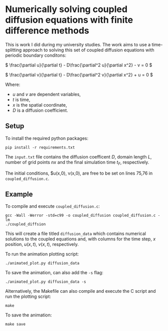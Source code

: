 
# Numerically solving coupled diffusion equations with finite difference methods

This is work I did during my university studies. The work aims to use a time-splitting approach to solving this set of coupled diffusion equations with periodic boundary conditons:


$ \frac{\partial u}{\partial t} - D\frac{\partial^2 u}{\partial x^2} - v = 0 $

$ \frac{\partial v}{\partial t} - D\frac{\partial^2 v}{\partial x^2} + u = 0 $


Where:
- $u$ and $v$ are dependent variables,
- $t$ is time,
- $x$ is the spatial coordinate,
- $D$ is a diffusion coefficient.

## Setup

To install the required python packages:
```
pip install -r requirements.txt
```

The `input.txt` file contains the diffusion coefficent $D$, domain length $L$, number of grid points $nx$ and the final simulation time $t_{F}$, respectively.

The initial conditions, $u(x,0), v(x,0), are free to be set on lines 75,76 in `coupled_diffusion.c`.

## Example

To compile and execute `coupled_diffusion.c`:
```
gcc -Wall -Werror -std=c99 -o coupled_diffusion coupled_diffusion.c -lm
./coupled_diffsion
```
This will create a file titled `diffusion_data` which contains numerical solutions to the coupled equations and, with columns for the time step, $x$ position, $u(x,t)$, $v(x,t)$, respectively. 
 
To run the animation plotting script:
```
./animated_plot.py diffusion_data
```
To save the animation, can also add the `-s` flag:
```
./animated_plot.py diffusion_data -s
```

Alternatively, the Makefile can also compile and execute the C script and run the plotting script:
```
make
```

To save the animation:
```
make save
```


 


